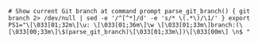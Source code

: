 `# Show current Git branch at command prompt
parse_git_branch() {
  git branch 2> /dev/null | sed -e '/^[^*]/d' -e 's/* \(.*\)/\1/'
}
export PS1="\[\033[01;32m\]\u: \[\033[01;36m\]\w \[\033[01;33m\]branch:(\[\033[00;33m\]\$(parse_git_branch)\[\033[01;33m\])\[\033[00m\] \n$ "`